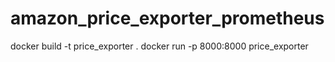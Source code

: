 # amazon_price_exporter_prometheus

docker build -t price_exporter .
docker run -p 8000:8000 price_exporter
